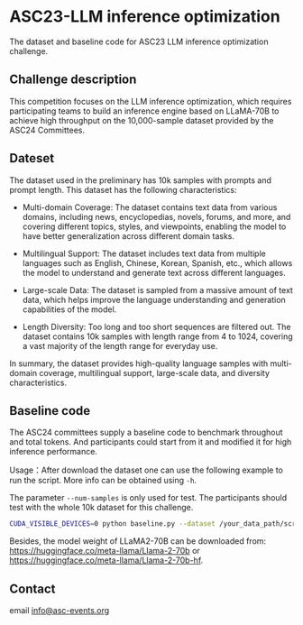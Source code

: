 # ASC23-LLM inference optimization

The dataset and baseline code for ASC23 LLM inference optimization challenge. 

## Challenge description

This competition focuses on the LLM inference optimization, which requires participating teams to build an inference engine based on LLaMA-70B to achieve high throughput on the 10,000-sample dataset provided by the ASC24 Committees. 

## Dateset

The dataset used in the preliminary has 10k samples with prompts and prompt length. This dataset has the following characteristics:

+ Multi-domain Coverage: The dataset contains text data from various domains, including news, encyclopedias, novels, forums, and more, and covering different topics, styles, and viewpoints, enabling the model to have better generalization across different domain tasks.

+ Multilingual Support: The dataset includes text data from multiple languages such as English, Chinese, Korean, Spanish, etc., which allows the model to understand and generate text across different languages.

+ Large-scale Data: The dataset is sampled from a massive amount of text data, which helps improve the language understanding and generation capabilities of the model.

+ Length Diversity: Too long and too short sequences are filtered out. The dataset contains 10k samples with length range from 4 to 1024, covering a vast majority of the length range for everyday use.

In summary, the dataset provides high-quality language samples with multi-domain coverage, multilingual support, large-scale data, and diversity characteristics.

## Baseline code

The ASC24 committees supply a baseline code to benchmark throughout and total tokens. And participants could start from it and modified it for high inference performance.

Usage：After download the dataset one can use the following example to run the script. More info can be obtained using `-h`.

The parameter `--num-samples` is only used for test. The participants should test with the whole 10k dataset for this challenge.

```bash
CUDA_VISIBLE_DEVICES=0 python baseline.py --dataset /your_data_path/scrambled_sampled_dataset.json --model /your_model_path/hf_model_weights --num-samples=10
```

Besides, the model weight of LLaMA2-70B can be downloaded from: https://huggingface.co/meta-llama/Llama-2-70b or https://huggingface.co/meta-llama/Llama-2-70b-hf.

## Contact
email info@asc-events.org
